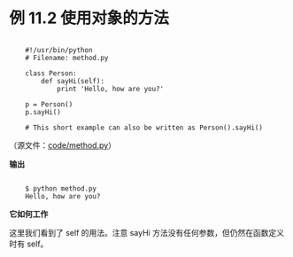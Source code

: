 # 例 11.2 使用对象的方法

```

    #!/usr/bin/python
    # Filename: method.py

    class Person:
        def sayHi(self):
            print 'Hello, how are you?'

    p = Person()
    p.sayHi()

    # This short example can also be written as Person().sayHi()

```

（源文件：[code/method.py](http://woodpecker.org.cn/abyteofpython_cn/chinese/code/method.py)）

**输出**

```

    $ python method.py
    Hello, how are you?

```

**它如何工作**

这里我们看到了 self 的用法。注意 sayHi 方法没有任何参数，但仍然在函数定义时有 self。

